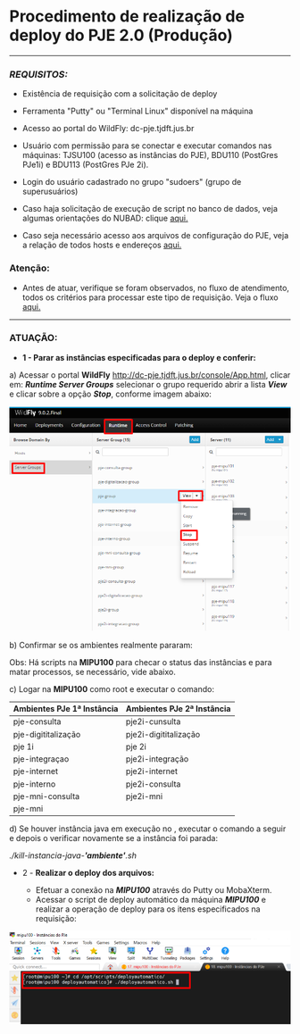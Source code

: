 # Procedimento de realização de deploy do PJE 2.0 (Produção) 




---
### __*REQUISITOS:*__



* Existência de requisição com a solicitação de deploy

* Ferramenta "Putty" ou "Terminal Linux" disponível na máquina

* Acesso ao portal do WildFly: dc-pje.tjdft.jus.br

* Usuário com permissão para se conectar e executar comandos nas máquinas: TJSU100 (acesso as instâncias do PJE), BDU110 (PostGres PJe1i) e BDU113 (PostGres PJe 2i).

* Login do usuário cadastrado no grupo "sudoers" (grupo de superusuários)

* Caso haja solicitação de execução de script no banco de dados, veja algumas orientações do NUBAD: clique [aqui.]()

* Caso seja necessário acesso aos arquivos de configuração do PJE, veja a relação de todos hosts e endereços [aqui.]()



### __Atenção__: 

 - Antes de atuar, verifique se foram observados, no fluxo de atendimento, todos os critérios para processar este tipo de requisição. Veja o fluxo [aqui.]()

---


<!-- ATUAÇÃO  -->

 ### __ATUAÇÃO:__



* __1 - Parar as instâncias especificadas para o deploy e conferir:__



a) Acessar o portal  **WildFly** <http://dc-pje.tjdft.jus.br/console/App.html>,  clicar em: *__Runtime Server Groups__* selecionar o grupo requerido abrir a lista *__View__* e clicar sobre a opção *__Stop__*, conforme imagem abaixo:

<!-- IMAGEM -->
<div align="center">

![Para_pje](/assets/Parar_pje.png)

 </div>
b) Confirmar se os ambientes realmente pararam:

Obs: Há scripts na __MIPU100__ para checar o status das instâncias e para matar processos, se necessário, vide abaixo.


c) Logar na __MIPU100__ como root e executar o comando:

<div align="center">


Ambientes PJe 1ª Instância | Ambientes PJe 2ª Instância
-------------------------- | ---------
pje-consulta               |pje2i-cunsulta
pje-digititalização        |pje2i-digititalização
pje 1i                     |pje 2i
pje-integraçao             |pje2i-integração
pje-internet               |pje2i-internet
pje-interno                |pje2i-consulta
pje-mni-consulta           |pje2i-mni
pje-mni                    |
                     
</div>
d) Se houver instância java em execução no <ambiente>, executar o comando a seguir e depois o verificar novamente se a instância foi parada:

*./kill-instancia-java-**'ambiente'**.sh*


* 2 - __Realizar o deploy dos arquivos:__
  
  * Efetuar a conexão na *__MIPU100__* através do Putty ou MobaXterm. 
  * Acessar o script de deploy automático da máquina *__MIPU100__* e realizar a operação de deploy para os itens especificados na requisição:

<div align="center">

![Para_pje](/assets/executa_deploy.png)

 </div>
  
